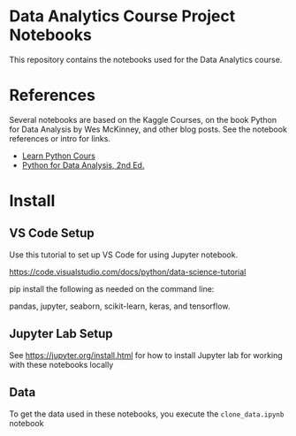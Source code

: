 # Data Analytics Course Project Notebooks

This repository contains the notebooks used for the Data Analytics course.

# References
Several notebooks are based on the Kaggle Courses, on the book Python for Data Analysis by Wes McKinney, and other blog posts.  See the notebook references or intro for links.

* [Learn Python Cours](https://www.kaggle.com/learn/python)
* [Python for Data Analysis, 2nd Ed.](https://wesmckinney.com/pages/book.html)

# Install

## VS Code Setup

Use this tutorial to set up VS Code for using Jupyter notebook.

https://code.visualstudio.com/docs/python/data-science-tutorial

pip install the following as needed on the command line:

pandas, jupyter, seaborn, scikit-learn, keras, and tensorflow.

## Jupyter Lab Setup

See https://jupyter.org/install.html for how to install Jupyter lab for working with these notebooks locally

## Data

To get the data used in these notebooks, you  execute the `clone_data.ipynb` notebook
